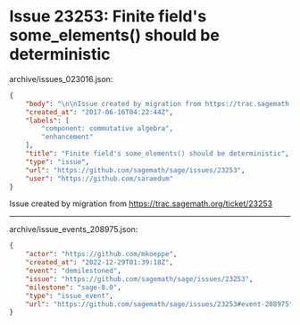 # Issue 23253: Finite field's some_elements() should be deterministic

archive/issues_023016.json:
```json
{
    "body": "\n\nIssue created by migration from https://trac.sagemath.org/ticket/23253\n\n",
    "created_at": "2017-06-16T04:22:44Z",
    "labels": [
        "component: commutative algebra",
        "enhancement"
    ],
    "title": "Finite field's some_elements() should be deterministic",
    "type": "issue",
    "url": "https://github.com/sagemath/sage/issues/23253",
    "user": "https://github.com/saraedum"
}
```


Issue created by migration from https://trac.sagemath.org/ticket/23253





---

archive/issue_events_208975.json:
```json
{
    "actor": "https://github.com/mkoeppe",
    "created_at": "2022-12-29T01:39:18Z",
    "event": "demilestoned",
    "issue": "https://github.com/sagemath/sage/issues/23253",
    "milestone": "sage-8.0",
    "type": "issue_event",
    "url": "https://github.com/sagemath/sage/issues/23253#event-208975"
}
```

